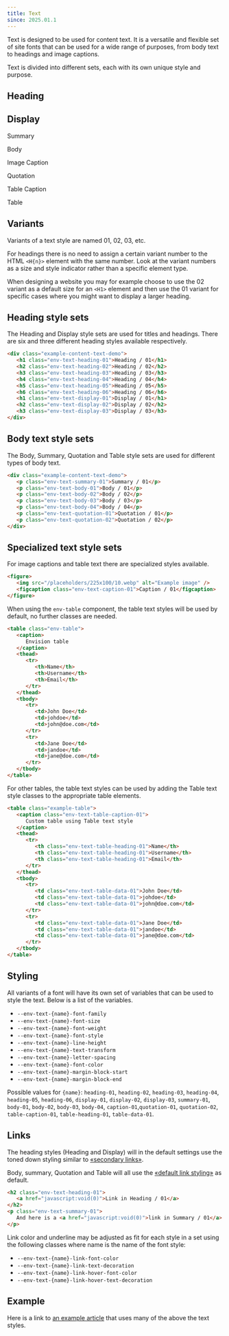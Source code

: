 ```yaml
---
title: Text
since: 2025.01.1
---
```


Text is designed to be used for content text. It is a versatile and flexible
set of site fonts that can be used for a wide range of purposes, from body text to
headings and image captions.

Text is divided into different sets, each with its own unique style and purpose.

<div class="code-example">
   <div class="example-content-text-demo">
      <h2 class="env-text-heading-01">Heading</h2>  
      <h2 class="env-text-display-01">Display</h2>  
      <p class="env-text-summary-01">Summary</p>  
      <p class="env-text-body-01">Body</p>  
      <p class="env-text-caption-01">Image Caption</p>  
      <p class="env-text-quotation-01">Quotation</p>  
      <p class="env-text-caption-01">Table Caption</p>  
      <p class="env-text-table-data-01">Table</p>
   </div>
</div>

## Variants

Variants of a text style are named 01, 02, 03, etc.

For headings there is no need to assign a certain variant number to the HTML `<H{n}>` element with the same number.
Look at the variant numbers as a size and style indicator rather than a specific element type.

When designing a website you may for example choose to use the 02 variant as a default size for an `<H1>` element and then
use the 01 variant for specific cases where you might want to display a larger heading.

## Heading style sets

The Heading and Display style sets are used for titles and headings.
There are six and three different heading styles available respectively.

```html
<div class="example-content-text-demo">
   <h1 class="env-text-heading-01">Heading / 01</h1>
   <h2 class="env-text-heading-02">Heading / 02</h2>
   <h3 class="env-text-heading-03">Heading / 03</h3>
   <h4 class="env-text-heading-04">Heading / 04</h4>
   <h5 class="env-text-heading-05">Heading / 05</h5>
   <h6 class="env-text-heading-06">Heading / 06</h6>
   <h1 class="env-text-display-01">Display / 01</h1>
   <h2 class="env-text-display-02">Display / 02</h2>
   <h3 class="env-text-display-03">Display / 03</h3>
</div>
```

## Body text style sets

The Body, Summary, Quotation and Table style sets are used for different types of body text.

```html
<div class="example-content-text-demo">
   <p class="env-text-summary-01">Summary / 01</p>
   <p class="env-text-body-01">Body / 01</p>
   <p class="env-text-body-02">Body / 02</p>
   <p class="env-text-body-03">Body / 03</p>
   <p class="env-text-body-04">Body / 04</p>
   <p class="env-text-quotation-01">Quotation / 01</p>
   <p class="env-text-quotation-02">Quotation / 02</p>
</div>
```

## Specialized text style sets

For image captions and table text there are specialized styles available.

```html
<figure>
   <img src="/placeholders/225x100/10.webp" alt="Example image" />
   <figcaption class="env-text-caption-01">Caption / 01</figcaption>
</figure>
```

When using the `env-table` component, the table text styles will be used by default, no further
classes are needed.

```html
<table class="env-table">
   <caption>
      Envision table
   </caption>
   <thead>
      <tr>
         <th>Name</th>
         <th>Username</th>
         <th>Email</th>
      </tr>
   </thead>
   <tbody>
      <tr>
         <td>John Doe</td>
         <td>johdoe</td>
         <td>john@doe.com</td>
      </tr>
      <tr>
         <td>Jane Doe</td>
         <td>jandoe</td>
         <td>jane@doe.com</td>
      </tr>
   </tbody>
</table>
```

For other tables, the table text styles can be used by adding the Table text style classes to the
appropriate table elements.

```html
<table class="example-table">
   <caption class="env-text-table-caption-01">
      Custom table using Table text style
   </caption>
   <thead>
      <tr>
         <th class="env-text-table-heading-01">Name</th>
         <th class="env-text-table-heading-01">Username</th>
         <th class="env-text-table-heading-01">Email</th>
      </tr>
   </thead>
   <tbody>
      <tr>
         <td class="env-text-table-data-01">John Doe</td>
         <td class="env-text-table-data-01">johdoe</td>
         <td class="env-text-table-data-01">john@doe.com</td>
      </tr>
      <tr>
         <td class="env-text-table-data-01">Jane Doe</td>
         <td class="env-text-table-data-01">jandoe</td>
         <td class="env-text-table-data-01">jane@doe.com</td>
      </tr>
   </tbody>
</table>
```

## Styling

All variants of a font will have its own set of variables that can be used to style the text. Below is a list of the variables.

-  `--env-text-{name}-font-family`
-  `--env-text-{name}-font-size`
-  `--env-text-{name}-font-weight`
-  `--env-text-{name}-font-style`
-  `--env-text-{name}-line-height`
-  `--env-text-{name}-text-transform`
-  `--env-text-{name}-letter-spacing`
-  `--env-text-{name}-font-color`
-  `--env-text-{name}-margin-block-start`
-  `--env-text-{name}-margin-block-end`

Possible values for `{name}`: `heading-01`, `heading-02`, `heading-03`, `heading-04`, `heading-05`, `heading-06`,
`display-01`, `display-02`, `display-03`, `summary-01`, `body-01`, `body-02`, `body-03`, `body-04`,
`caption-01`,`quotation-01`, `quotation-02`, `table-caption-01`, `table-heading-01`, `table-data-01`.

## Links

The heading styles (Heading and Display) will in the default
settings use the toned down styling similar to <a class="env-link-secondary" href="/utils/text/#links">&laquo;secondary links&raquo;</a>.

Body, summary, Quotation and Table will all use the
<a class="env-link" href="/utils/text/#links">&laquo;default link styling&raquo;</a> as default.

```html
<h2 class="env-text-heading-01">
   <a href="javascript:void(0)">Link in Heading / 01</a>
</h2>
<p class="env-text-summary-01">
   And here is a <a href="javascript:void(0)">link in Summary / 01</a>.
</p>
```

Link color and underline may be adjusted as fit for each style in a set using the following classes where name is the name of the font style:

-  `--env-text-{name}-link-font-color`
-  `--env-text-{name}-link-text-decoration`
-  `--env-text-{name}-link-hover-font-color`
-  `--env-text-{name}-link-hover-text-decoration`

## Example

Here is a link to [an example article](/examples/article-text) that uses many of the above the text styles.
